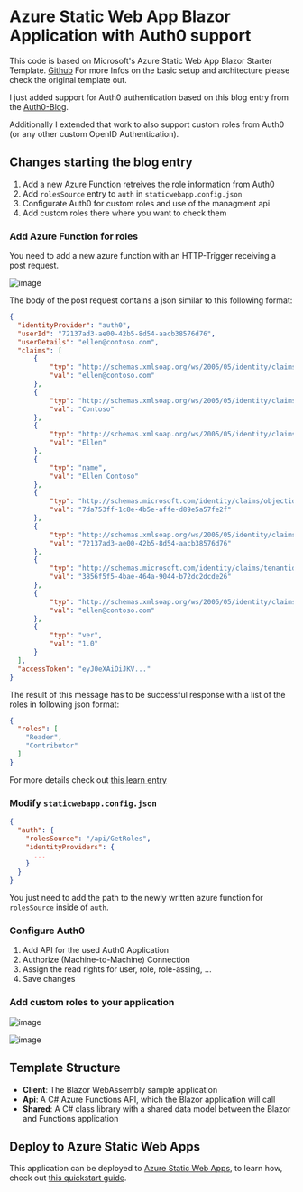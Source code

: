 # Azure Static Web App Blazor Application with Auth0 support

This code is based on Microsoft's Azure Static Web App Blazor Starter Template. [Github](https://github.com/MicrosoftDocs/mslearn-staticwebapp-dotnet)
For more Infos on the basic setup and architecture please check the original template out.

I just added support for Auth0 authentication based on this blog entry from the [Auth0-Blog](https://auth0.com/blog/support-auth0-in-azure-static-web-apps-for-blazor-wasm/).

Additionally I extended that work to also support custom roles from Auth0 (or any other custom OpenID Authentication).

## Changes starting the blog entry

1. Add a new Azure Function retreives the role information from Auth0
2. Add `rolesSource` entry to `auth` in `staticwebapp.config.json`
3. Configurate Auth0 for custom roles and use of the managment api
4. Add custom roles there where you want to check them

### Add Azure Function for roles

You need to add a new azure function with an HTTP-Trigger receiving a post request.

![image](https://github.com/rene2204/Auth0CustomRoles/assets/64254506/b690a045-991c-4b0e-87a2-eda3d3fc725c)


The body of the post request contains a json similar to this following format:
```json
{
  "identityProvider": "auth0",
  "userId": "72137ad3-ae00-42b5-8d54-aacb38576d76",
  "userDetails": "ellen@contoso.com",
  "claims": [
      {
          "typ": "http://schemas.xmlsoap.org/ws/2005/05/identity/claims/emailaddress",
          "val": "ellen@contoso.com"
      },
      {
          "typ": "http://schemas.xmlsoap.org/ws/2005/05/identity/claims/surname",
          "val": "Contoso"
      },
      {
          "typ": "http://schemas.xmlsoap.org/ws/2005/05/identity/claims/givenname",
          "val": "Ellen"
      },
      {
          "typ": "name",
          "val": "Ellen Contoso"
      },
      {
          "typ": "http://schemas.microsoft.com/identity/claims/objectidentifier",
          "val": "7da753ff-1c8e-4b5e-affe-d89e5a57fe2f"
      },
      {
          "typ": "http://schemas.xmlsoap.org/ws/2005/05/identity/claims/nameidentifier",
          "val": "72137ad3-ae00-42b5-8d54-aacb38576d76"
      },
      {
          "typ": "http://schemas.microsoft.com/identity/claims/tenantid",
          "val": "3856f5f5-4bae-464a-9044-b72dc2dcde26"
      },
      {
          "typ": "http://schemas.xmlsoap.org/ws/2005/05/identity/claims/name",
          "val": "ellen@contoso.com"
      },
      {
          "typ": "ver",
          "val": "1.0"
      }
  ],
  "accessToken": "eyJ0eXAiOiJKV..."
}
```


The result of this message has to be successful response with a list of the roles in following json format:
```json
{
  "roles": [
    "Reader",
    "Contributor"
  ]
}
```


For more details check out [this learn entry](https://learn.microsoft.com/en-us/azure/static-web-apps/authentication-custom?tabs=aad%2Cfunction#manage-roles)

### Modify `staticwebapp.config.json`

```json
{
  "auth": {
    "rolesSource": "/api/GetRoles",
    "identityProviders": {
      ...
    }
  }
}
```

You just need to add the path to the newly written azure function for `rolesSource` inside of `auth`.

### Configure Auth0 

1. Add API for the used Auth0 Application
2. Authorize (Machine-to-Machine) Connection
3. Assign the read rights for user, role, role-assing, ...
4. Save changes


### Add custom roles to your application

![image](https://github.com/rene2204/Auth0CustomRoles/assets/64254506/69c3df0e-c26d-42cb-803a-e7e6708e533d)


![image](https://github.com/rene2204/Auth0CustomRoles/assets/64254506/422f567b-c53d-4a99-b228-e88f01295bf0)


## Template Structure

- **Client**: The Blazor WebAssembly sample application
- **Api**: A C# Azure Functions API, which the Blazor application will call
- **Shared**: A C# class library with a shared data model between the Blazor and Functions application

## Deploy to Azure Static Web Apps

This application can be deployed to [Azure Static Web Apps](https://docs.microsoft.com/azure/static-web-apps), to learn how, check out [this quickstart guide](https://aka.ms/blazor-swa/quickstart).
